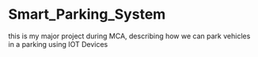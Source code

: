 # Smart_Parking_System
this is my major project during MCA, describing how we can park vehicles in a parking using IOT Devices
